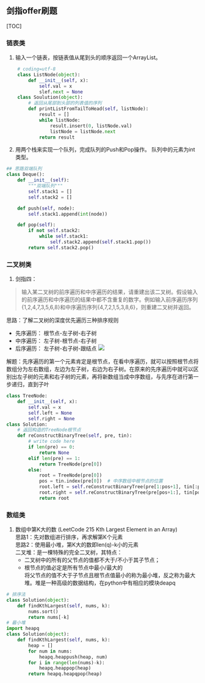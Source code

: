 ## 剑指offer刷题
[TOC]

### 链表类
1. 输入一个链表，按链表值从尾到头的顺序返回一个ArrayList。
```python
    # coding=utf-8
    class ListNode(object):
        def __init__(self, x):
            self.val = x
            slef.next = None
    class Soulution(object):
        # 返回从尾部到头部的列表值的序列
        def printListFromTailToHead(self, listNode):
            result = []
            while listNode:
                result.insert(0, listNode.val)
                listNode = listNode.next
            return result
```
2. 用两个栈来实现一个队列，完成队列的Push和Pop操作。 队列中的元素为int类型。
```python
## 思路双端队列
class Deque():
    def __init__(self):
        """双端队列"""
        self.stack1 = []
        self.stack2 = []

    def push(self, node):
        self.stack1.append(int(node))

    def pop(self):
        if not self.stack2:
            while self.stack1:
                self.stack2.append(self.stack1.pop())
        return self.stack2.pop()
```


### 二叉树类
1. 剑指四：
> 输入某二叉树的前序遍历和中序遍历的结果，请重建出该二叉树。假设输入的前序遍历和中序遍历的结果中都不含重复的数字。例如输入前序遍历序列{1,2,4,7,3,5,6,8}和中序遍历序列{4,7,2,1,5,3,8,6}，则重建二叉树并返回。  

思路：了解二叉树的深度优先遍历三种排序规则
- 先序遍历： 根节点-左子树-右子树
- 中序遍历： 左子树-根节点-右子树
- 后序遍历： 左子树-右子树-跟结点
![](./blogimg/binarytree.png)

解题：先序遍历的第一个元素肯定是根节点，在看中序遍历，就可以按照根节点将数组分为左右数组，左边为左子树，右边为右子树。在原来的先序遍历中就可以区别出左子树的元素和右子树的元素，再将新数组当成中序数组，与先序在进行第一步递归，直到子叶  

```python
class TreeNode:
    def __init__(self, x):
        self.val = x
        self.left = None
        self.right = None
class Solution:
    # 返回构造的TreeNode根节点
    def reConstructBinaryTree(self, pre, tin):
        # write code here
        if len(pre) == 0:
            return None
        elif len(pre) == 1:
            return TreeNode(pre[0])
        else:
            root = TreeNode(pre[0])
            pos = tin.index(pre[0])  # 中序数组中根节点的位置
            root.left = self.reConstructBinaryTree(pre[1:pos+1], tin[:pos])
            root.right = self.reConstructBinaryTree(pre[pos+1:], tin[pos+1:])
            return root
```


### 数组类
1. 数组中第K大的数 (LeetCode 215 Kth Largest Element in an Array)  
思路1：先对数组进行排序，再求解第K个元素  
思路2：使用最小堆，第K大的数即len(q)-k小的元素  
二叉堆：是一棵特殊的完全二叉树，其特点：
    - 二叉树中的所有的父节点的值都不大于/不小于其子节点；
    - 根节点的值必定是所有节点中最小/最大的  
将父节点的值不大于子节点且根节点值最小的称为最小堆，反之称为最大堆。堆是一种高级的数据结构，在python中有相应的模块deapq    

```python
# 排序法
class Solution(object):
    def findKthLargest(self, nums, k):
        nums.sort()
        return nums[-k]
# 最小堆
import heapq
class Solution(object):
    def findKthLargest(self, nums, k):
        heap = []
        for num in nums:
            heapq.heappush(heap, num)
        for i in range(len(nums)-k):
            heapq.heappop(heap)
        return heapq.heapqpop(heap)
```
